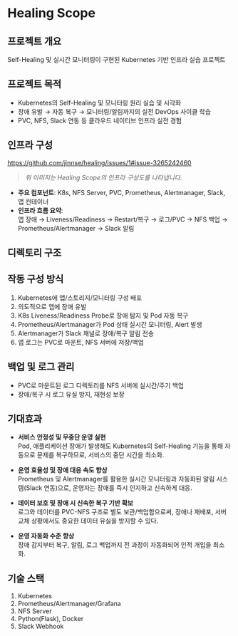 # Healing Scope

## 프로젝트 개요
Self-Healing 및 실시간 모니터링이 구현된 Kubernetes 기반 인프라 실습 프로젝트

## 프로젝트 목적
- Kubernetes의 Self-Healing 및 모니터링 원리 실습 및 시각화
- 장애 유발 → 자동 복구 → 모니터링/알림까지의 실전 DevOps 사이클 학습
- PVC, NFS, Slack 연동 등 클라우드 네이티브 인프라 실전 경험

## 인프라 구성

https://github.com/jinnse/healing/issues/1#issue-3265242460
>
> *위 이미지는 Healing Scope의 인프라 구성도를 나타냅니다.*

- **주요 컴포넌트**: K8s, NFS Server, PVC, Prometheus, Alertmanager, Slack, 앱 컨테이너
- **인프라 흐름 요약**:  
  앱 장애 → Liveness/Readiness → Restart/복구 → 로그/PVC → NFS 백업 → Prometheus/Alertmanager → Slack 알림

## 디렉토리 구조

## 작동 구성 방식

1. Kubernetes에 앱/스토리지/모니터링 구성 배포
2. 의도적으로 앱에 장애 유발
3. K8s Liveness/Readiness Probe로 장애 탐지 및 Pod 자동 복구
4. Prometheus/Alertmanager가 Pod 상태 실시간 모니터링, Alert 발생
5. Alertmanager가 Slack 채널로 장애/복구 알림 전송
6. 앱 로그는 PVC로 마운트, NFS 서버에 저장/백업

## 백업 및 로그 관리

- PVC로 마운트된 로그 디렉토리를 NFS 서버에 실시간/주기 백업
- 장애/복구 시 로그 유실 방지, 재현성 보장

## 기대효과

- **서비스 안정성 및 무중단 운영 실현**  
  Pod, 애플리케이션 장애가 발생해도 Kubernetes의 Self-Healing 기능을 통해 자동으로 문제를 복구하므로, 서비스의 중단 시간을 최소화.

- **운영 효율성 및 장애 대응 속도 향상**  
  Prometheus 및 Alertmanager를 활용한 실시간 모니터링과 자동화된 알림 시스템(Slack 연동)으로, 운영자는 장애를 즉시 인지하고 신속하게 대응.

- **데이터 보호 및 장애 시 신속한 복구 기반 확보**  
  로그와 데이터를 PVC-NFS 구조로 별도 보관/백업함으로써, 장애나 재배포, 서버 교체 상황에서도 중요한 데이터 유실을 방지할 수 있다.

- **운영 자동화 수준 향상**  
  장애 감지부터 복구, 알림, 로그 백업까지 전 과정이 자동화되어 인적 개입을 최소화.

## 기술 스택
1. Kubernetes
2. Prometheus/Alertmanager/Grafana
3. NFS Server
4. Python(Flask), Docker
5. Slack Webhook
